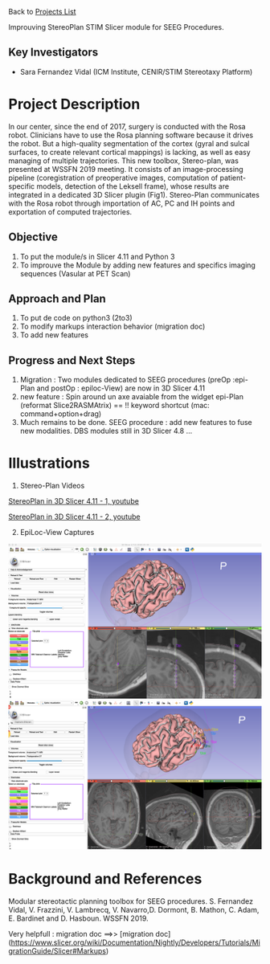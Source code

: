 Back to [Projects List](../../README.md#ProjectsList)

Improuving StereoPlan STIM Slicer module for SEEG Procedures. 

## Key Investigators

- Sara Fernandez Vidal (ICM Institute, CENIR/STIM Stereotaxy Platform)

# Project Description

In our center, since the end of 2017, surgery is conducted with the Rosa robot. Clinicians have to use the Rosa planning software because it drives the robot. But a high-quality segmentation of the cortex (gyral and sulcal surfaces, to create relevant cortical mappings) is lacking, as well as easy managing of multiple trajectories. This new toolbox, Stereo-plan, was presented at WSSFN 2019 meeting. It consists of an image-processing pipeline (coregistration of preoperative images, computation of patient-specific models, detection of the Leksell frame), whose results are integrated in a dedicated 3D Slicer plugin (Fig1). Stereo-Plan communicates with the Rosa robot through importation of AC, PC and IH points and exportation of computed trajectories.

## Objective

<!-- Describe here WHAT you would like to achieve (what you will have as end result). -->

1. To put the module/s in Slicer 4.11 and Python 3
2. To improuve the Module by adding new features and specifics imaging sequences (Vasular at PET Scan)

## Approach and Plan

<!-- Describe here HOW you would like to achieve the objectives stated above. -->

1. To put de code on python3 (2to3)
2. To modify markups interaction behavior (migration doc)
1. To add new features 

## Progress and Next Steps

<!-- Update this section as you make progress, describing of what you have ACTUALLY DONE. If there are specific steps that you could not complete then you can describe them here, too. -->

1. Migration : Two modules dedicated to SEEG procedures (preOp :epi-Plan and postOp : epiloc-View) are now in 3D Slicer 4.11
2. new feature : Spin around un axe avaiable from the widget epi-Plan (reformat Slice2RASMAtrix) == !! keyword shortcut (mac: command+option+drag)
3. Much remains to be done.  SEEG procedure : add new features to fuse new modalities. DBS modules still in 3D Slicer 4.8 ...

# Illustrations 

1. Stereo-Plan Videos

[StereoPlan in 3D Slicer 4.11 - 1, youtube](https://youtu.be/wsMNNrVeMs8)

[StereoPlan in 3D Slicer 4.11 - 2, youtube](https://youtu.be/ybS1HfrOWRE)

2. EpiLoc-View Captures

![EpiLoc-View in 3D Slicer 4.11 - 1](epiloc-View-1.png)
![EpiLoc-View in 3D Slicer 4.11 - 2](epiloc-View-2.png)
<!-- Add pictures and links to videos that demonstrate what has been accomplished.
![Description of picture](Example2.jpg)
![Some more images](Example2.jpg)
-->

# Background and References

Modular stereotactic planning toolbox for SEEG procedures.
S. Fernandez Vidal, V. Frazzini, V. Lambrecq, V. Navarro,D. Dormont, B. Mathon, C. Adam,
E. Bardinet and  D. Hasboun. WSSFN 2019.


Very  helpfull : migration doc
 ==>>  [migration doc]  (https://www.slicer.org/wiki/Documentation/Nightly/Developers/Tutorials/MigrationGuide/Slicer#Markups)


